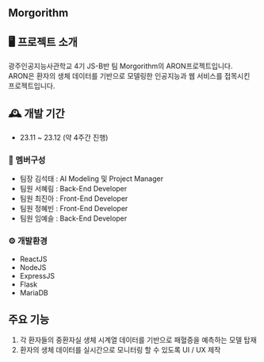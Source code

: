 ## Morgorithm

## 🖥️ 프로젝트 소개
광주인공지능사관학교 4기 JS-B반 팀 Morgorithm의 ARON프로젝트입니다.
<br>
ARON은 환자의 생체 데이터를 기반으로 모델링한 인공지능과 웹 서비스를 접목시킨 프로젝트입니다.
<br>

## 🕰️ 개발 기간
* 23.11 ~ 23.12 (약 4주간 진행)

### 👫 멤버구성
- 팀장 김석태 : AI Modeling 및 Project Manager
- 팀원 서혜림 : Back-End Developer
- 팀원 최진아 : Front-End Developer
- 팀원 정혜빈 : Front-End Developer
- 팀원 임예슬 : Back-End Developer

### ⚙️ 개발환경
- ReactJS
- NodeJS
- ExpressJS
- Flask
- MariaDB

##  주요 기능
1. 각 환자들의 중환자실 생체 시계열 데이터를 기반으로 패혈증을 예측하는 모델 탑재
2. 환자의 생체 데이터를 실시간으로 모니터링 할 수 있도록 UI / UX 제작
